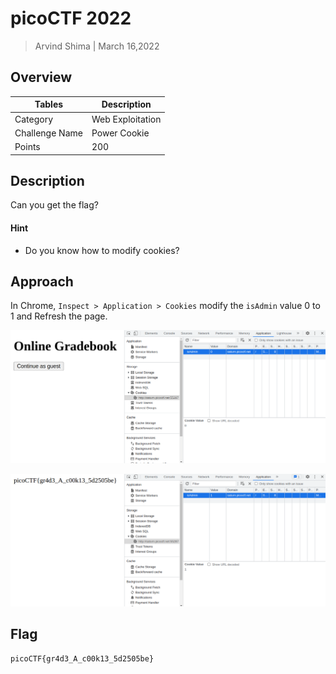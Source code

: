 # picoCTF 2022

> Arvind Shima | March 16,2022

## Overview

| Tables | Description |
| ------ | ----------- |
| Category | Web Exploitation |
| Challenge Name | Power Cookie |
| Points | 200 |

## Description

Can you get the flag?

#### Hint

- Do you know how to modify cookies?

## Approach

In Chrome, `Inspect > Application > Cookies` modify the `isAdmin` value 0 to 1 and Refresh the page.

![power-cookie1](images/power-cookie1.png)

![power-cookie2](images/power-cookie2.png)

## Flag

```
picoCTF{gr4d3_A_c00k13_5d2505be}
```
